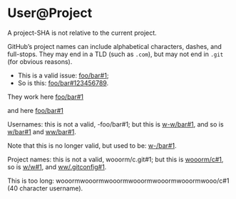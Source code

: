 # User\@Project

A project-SHA is not relative to the current project.

GitHub’s project names can include alphabetical characters, dashes, and full-stops. They may end in a TLD (such as `.com`), but may not end in `.git` (for obvious reasons).

* This is a valid issue: [foo/bar#1](https://github.com/foo/bar/issues/1);
* So is this: [foo/bar#123456789](https://github.com/foo/bar/issues/123456789).

They work here
[foo/bar#1](https://github.com/foo/bar/issues/1)

and here
[foo/bar#1](https://github.com/foo/bar/issues/1)

Usernames: this is not a valid, -foo/bar#1; but this is [w-w/bar#1](https://github.com/w-w/bar/issues/1), and so is [w/bar#1](https://github.com/w/bar/issues/1) and [ww/bar#1](https://github.com/ww/bar/issues/1).

Note that this is no longer valid, but used to be: [w-/bar#1](https://github.com/w-/bar/issues/1).

Project names: this is not a valid, wooorm/c.git#1; but this is [wooorm/c#1](https://github.com/wooorm/c/issues/1), so is [w/w#1](https://github.com/w/w/issues/1), and [ww/.gitconfig#1](https://github.com/ww/.gitconfig/issues/1).

This is too long: wooormwooormwooormwooormwooormwooormwooo/c#1 (40 character username).
